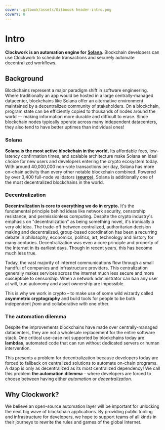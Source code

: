 ```yaml
---
cover: .gitbook/assets/Gitboook header-intro.png
coverY: 0
---
```


# Intro

**Clockwork** **is an automation engine for** [**Solana**](https://solana.com/). Blockchain developers can use Clockwork to schedule transactions and securely automate decentralized workflows.

## **Background**

Blockchains represent a major paradigm shift in software engineering. Where traditionally an app would be hosted in a large centrally-managed datacenter, blockchains like Solana offer an alternative environment maintained by a decentralized community of stakeholders. On a blockchain, program state can be efficiently copied to thousands of nodes around the world –– making information more durable and difficult to erase. Since blockchain nodes typically operate across many independent datacenters, they also tend to have better uptimes than individual ones!

### Solana

**Solana is the most active blockchain in the world.** Its affordable fees, low-latency confirmation times, and scalable architecture make Solana an ideal choice for new users and developers entering the crypto ecosystem today. With around 40,000,000 non-vote transactions per day, Solana has more on-chain activity than every other notable blockchain combined. Powered by over 3,400 full-node validators ([**source**](https://solana.com/news/validator-health-report-august-2022)), Solana is additionally one of the most decentralized blockchains in the world.

### Decentralization

**Decentralization is core to everything we do in crypto.** It's the fundamental principle behind ideas like network security, censorship resistance, and permissionless computing. Despite the crypto industry's emphasis on "decentralization" as being something novel, it's ironically a very old idea. The trade-off between centralized, authoritarian decision making and decentralized, group-based coordination has been a recurring debate in philosophy, economics, politics, art, technology and history for many centuries. Decentralization was even a core principle and property of the Internet in its earliest days. Though in recent years, this has become much less true.&#x20;

Today, the vast majority of internet communications flow through a small handful of companies and infrastructure providers. This centralization generally makes services across the internet much less secure and more susceptible to censorship. When a network administrator can ban any user at will, true autonomy and asset ownership are impossible.&#x20;

This is why we work in crypto – to make use of some wild wizardy called **asymmetric cryptography** and build tools for people to be both independent _from_ and collaborative _with_ one other.

### The automation dilemma

Despite the improvements blockchains have made over centrally-managed datacenters, they are not a wholesale replacement for the entire software stack. One critical use-case not supported by blockchains today are **lambdas**, automated code that can run without dedicated servers or human intervention.&#x20;

This presents a problem for decentralization because developers today are forced to fallback on centralized solutions to automate on-chain programs. A dapp is only as decentralized as its most centralized dependency! We call this problem **the automation dilemma** – where developers are forced to choose between having either _automation_ or _decentralization._

## Why Clockwork?&#x20;

We believe an open-source automation layer will be important for unlocking the next big wave of blockchain applications. By providing public tooling and infrastructure for developers, we hope to support teams of all kinds in their journeys to rewrite the rules and games of the global Internet.&#x20;
